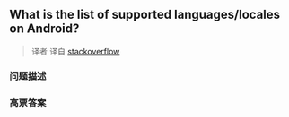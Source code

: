 ## What is the list of supported languages/locales on Android?

> 译者 译自 [stackoverflow](http://stackoverflow.com/questions/7973023/what-is-the-list-of-supported-languages-locales-on-android) 

### 问题描述 

### 高票答案 

